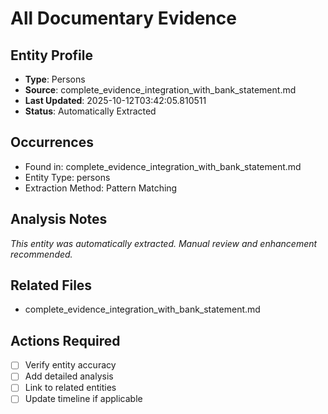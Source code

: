 # All Documentary Evidence

## Entity Profile
- **Type**: Persons
- **Source**: complete_evidence_integration_with_bank_statement.md
- **Last Updated**: 2025-10-12T03:42:05.810511
- **Status**: Automatically Extracted

## Occurrences
- Found in: complete_evidence_integration_with_bank_statement.md
- Entity Type: persons
- Extraction Method: Pattern Matching

## Analysis Notes
*This entity was automatically extracted. Manual review and enhancement recommended.*

## Related Files
- complete_evidence_integration_with_bank_statement.md

## Actions Required
- [ ] Verify entity accuracy
- [ ] Add detailed analysis
- [ ] Link to related entities
- [ ] Update timeline if applicable
